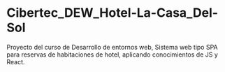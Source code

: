 # Cibertec_DEW_Hotel-La-Casa_Del-Sol
Proyecto del curso de Desarrollo de entornos web, Sistema web tipo SPA para reservas de habitaciones de hotel, aplicando conocimientos de JS y React.
